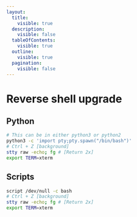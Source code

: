 ```yaml
---
layout:
  title:
    visible: true
  description:
    visible: false
  tableOfContents:
    visible: true
  outline:
    visible: true
  pagination:
    visible: false
---
```


# Reverse shell upgrade

## Python

```bash
# This can be in either python3 or python2
python3 -c 'import pty;pty.spawn("/bin/bash")'
# Ctrl + Z [background]
stty raw -echo; fg # [Return 2x]
export TERM=xterm
```

## Scripts

```bash
script /dev/null -c bash
# Ctrl + Z [background]
stty raw -echo; fg # [Return 2x]
export TERM=xterm
```
